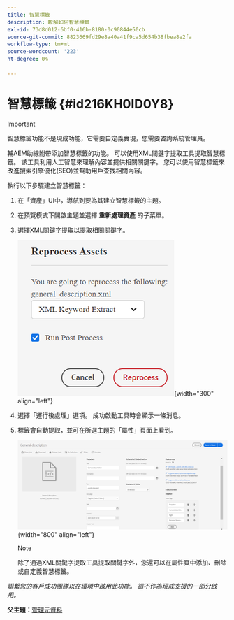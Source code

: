 ```yaml
---
title: 智慧標籤
description: 瞭解如何智慧標籤
exl-id: 73d8d012-6bf0-416b-8180-0c90844e50cb
source-git-commit: 8823669fd29e8a40a41f9ca5d654b38fbea8e2fa
workflow-type: tm+mt
source-wordcount: '223'
ht-degree: 0%

---
```


# 智慧標籤 {#id216KH0ID0Y8}

>[!IMPORTANT]
>
> 智慧標籤功能不是現成功能，它需要自定義實現，您需要咨詢系統管理員。

輔AEM助線附帶添加智慧標籤的功能。 可以使用XML關鍵字提取工具提取智慧標籤。 該工具利用人工智慧來理解內容並提供相關關鍵字。 您可以使用智慧標籤來改進搜索引擎優化\(SEO\)並幫助用戶查找相關內容。

執行以下步驟建立智慧標籤：

1. 在「資產」UI中，導航到要為其建立智慧標籤的主題。
1. 在預覽模式下開啟主題並選擇 **重新處理資產** 的子菜單。
1. 選擇XML關鍵字提取以提取相關關鍵字。

   ![](images/smart-tag-reprocess-asset.png){width="300" align="left"}

1. 選擇「運行後處理」選項。 成功啟動工具時會顯示一條消息。
1. 標籤會自動提取，並可在所選主題的「屬性」頁面上看到。

   ![](images/properties-smart-tags.png){width="800" align="left"}

   >[!NOTE]
   >
   > 除了通過XML關鍵字提取工具提取關鍵字外，您還可以在屬性頁中添加、刪除或自定義智慧標籤。


*聯繫您的客戶成功團隊以在環境中啟用此功能。 這不作為現成支援的一部分啟用。*

**父主題：**[&#x200B;管理元資料](manage-metadata.md)
